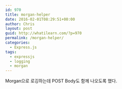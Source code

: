 ```yaml
---
id: 970
title: morgan-helper
date: 2016-02-01T08:29:51+00:00
author: Chris
layout: post
guid: http://whatilearn.com/?p=970
permalink: /morgan-helper/
categories:
  - Express.js
tags:
  - expressjs
  - logging
  - morgan
---
```

Morgan으로 로깅하는데 POST Body도 함께 나오도록 했다.

<script src="https://gist.github.com/jeonghwan-kim/065dabf47987e729735a.js"></script>